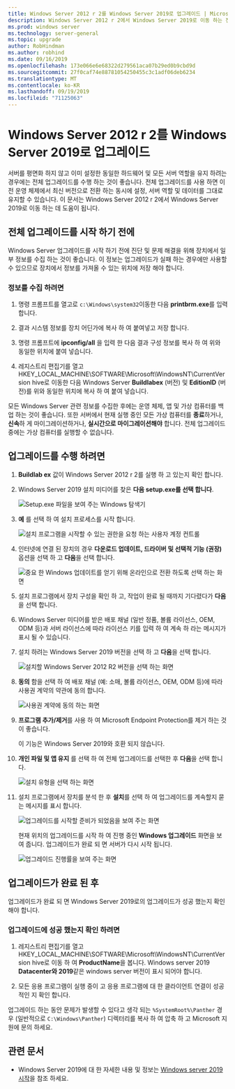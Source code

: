 ```yaml
---
title: Windows Server 2012 r 2를 Windows Server 2019로 업그레이드 | Microsoft Docs
description: Windows Server 2012 r 2에서 Windows Server 2019로 이동 하는 전체 업그레이드를 수행 하는 방법에 대해 알아봅니다.
ms.prod: windows server
ms.technology: server-general
ms.topic: upgrade
author: RobHindman
ms.author: robhind
ms.date: 09/16/2019
ms.openlocfilehash: 173e066e6e68322d279561aca07b29ed0b9cbd9d
ms.sourcegitcommit: 27f0caf74e88781054250455c3c1adf06deb6234
ms.translationtype: MT
ms.contentlocale: ko-KR
ms.lasthandoff: 09/19/2019
ms.locfileid: "71125063"
---
```

# <a name="upgrade-windows-server-2012-r2-to-windows-server-2019"></a>Windows Server 2012 r 2를 Windows Server 2019로 업그레이드

서버를 평면화 하지 않고 이미 설정한 동일한 하드웨어 및 모든 서버 역할을 유지 하려는 경우에는 전체 업그레이드를 수행 하는 것이 좋습니다. 전체 업그레이드를 사용 하면 이전 운영 체제에서 최신 버전으로 전환 하는 동시에 설정, 서버 역할 및 데이터를 그대로 유지할 수 있습니다. 이 문서는 Windows Server 2012 r 2에서 Windows Server 2019로 이동 하는 데 도움이 됩니다.

## <a name="before-you-begin-your-in-place-upgrade"></a>전체 업그레이드를 시작 하기 전에

Windows Server 업그레이드를 시작 하기 전에 진단 및 문제 해결을 위해 장치에서 일부 정보를 수집 하는 것이 좋습니다. 이 정보는 업그레이드가 실패 하는 경우에만 사용할 수 있으므로 장치에서 정보를 가져올 수 있는 위치에 저장 해야 합니다.

### <a name="to-collect-your-info"></a>정보를 수집 하려면

1. 명령 프롬프트를 열고로 `c:\Windows\system32`이동한 다음 **printbrm.exe**를 입력 합니다.

2. 결과 시스템 정보를 장치 어딘가에 복사 하 여 붙여넣고 저장 합니다.

3. 명령 프롬프트에 **ipconfig/all** 을 입력 한 다음 결과 구성 정보를 복사 하 여 위와 동일한 위치에 붙여 넣습니다.

4. 레지스트리 편집기를 열고 HKEY_LOCAL_MACHINE\SOFTWARE\Microsoft\WindowsNT\CurrentVersion hive로 이동한 다음 Windows Server **Buildlabex** (버전) 및 **EditionID** (버전)를 위와 동일한 위치에 복사 하 여 붙여 넣습니다.

모든 Windows Server 관련 정보를 수집한 후에는 운영 체제, 앱 및 가상 컴퓨터를 백업 하는 것이 좋습니다. 또한 서버에서 현재 실행 중인 모든 가상 컴퓨터를 **종료**하거나, **신속**하 게 마이그레이션하거나, **실시간으로 마이그레이션해야** 합니다. 전체 업그레이드 중에는 가상 컴퓨터를 실행할 수 없습니다.

## <a name="to-perform-the-upgrade"></a>업그레이드를 수행 하려면

1. **Buildlab ex** 값이 Windows Server 2012 r 2를 실행 하 고 있는지 확인 합니다.

2. Windows Server 2019 설치 미디어를 찾은 **다음 setup.exe를 선택 합니다**.

    ![Setup.exe 파일을 보여 주는 Windows 탐색기](media/upgrade-2012r2-2019/setup-2019.png)

3. **예** 를 선택 하 여 설치 프로세스를 시작 합니다.

    ![설치 프로그램을 시작할 수 있는 권한을 요청 하는 사용자 계정 컨트롤](media/upgrade-2012r2-2019/start-setup-uac-box.png)

4. 인터넷에 연결 된 장치의 경우 **다운로드 업데이트, 드라이버 및 선택적 기능 (권장)** 옵션을 선택 하 고 **다음**을 선택 합니다.

    ![중요 한 Windows 업데이트를 얻기 위해 온라인으로 전환 하도록 선택 하는 화면](media/upgrade-2012r2-2019/online-updates-win-setup.png)

5. 설치 프로그램에서 장치 구성을 확인 하 고, 작업이 완료 될 때까지 기다렸다가 **다음**을 선택 합니다.

6. Windows Server 미디어를 받은 배포 채널 (일반 정품, 볼륨 라이선스, OEM, ODM 등)과 서버 라이선스에 따라 라이선스 키를 입력 하 여 계속 하 라는 메시지가 표시 될 수 있습니다.

7. 설치 하려는 Windows Server 2019 버전을 선택 하 고 **다음**을 선택 합니다.

    ![설치할 Windows Server 2012 R2 버전을 선택 하는 화면](media/upgrade-2012r2-2019/select-os-edition.png)

8. **동의** 함을 선택 하 여 배포 채널 (예: 소매, 볼륨 라이선스, OEM, ODM 등)에 따라 사용권 계약의 약관에 동의 합니다.

    ![사용권 계약에 동의 하는 화면](media/upgrade-2012r2-2019/license-terms.png)

9. **프로그램 추가/제거**를 사용 하 여 Microsoft Endpoint Protection를 제거 하는 것이 좋습니다.

    이 기능은 Windows Server 2019와 호환 되지 않습니다.

10. **개인 파일 및 앱 유지** 를 선택 하 여 전체 업그레이드를 선택한 후 **다음**을 선택 합니다.

    ![설치 유형을 선택 하는 화면](media/upgrade-2012r2-2019/choose-install-upgrade.png)

11. 설치 프로그램에서 장치를 분석 한 후 **설치**를 선택 하 여 업그레이드를 계속할지 묻는 메시지를 표시 합니다.

    ![업그레이드를 시작할 준비가 되었음을 보여 주는 화면](media/upgrade-2012r2-2019/ready-to-install.png)

    현재 위치의 업그레이드를 시작 하 여 진행 중인 **Windows 업그레이드** 화면을 보여 줍니다. 업그레이드가 완료 되 면 서버가 다시 시작 됩니다.

    ![업그레이드 진행률을 보여 주는 화면](media/upgrade-2012r2-2019/upgrading-windows-with-progress.png)

## <a name="after-your-upgrade-is-done"></a>업그레이드가 완료 된 후

업그레이드가 완료 되 면 Windows Server 2019로의 업그레이드가 성공 했는지 확인 해야 합니다.

### <a name="to-make-sure-your-upgrade-was-successful"></a>업그레이드에 성공 했는지 확인 하려면

1. 레지스트리 편집기를 열고 HKEY_LOCAL_MACHINE\SOFTWARE\Microsoft\WindowsNT\CurrentVersion hive로 이동 하 여 **ProductName**을 봅니다. Windows server 2019 **Datacenter와 2019**같은 windows server 버전이 표시 되어야 합니다.

2. 모든 응용 프로그램이 실행 중이 고 응용 프로그램에 대 한 클라이언트 연결이 성공적인 지 확인 합니다.

업그레이드 하는 동안 문제가 발생할 수 있다고 생각 되는 `%SystemRoot%\Panther` 경우 (일반적으로 `C:\Windows\Panther`) 디렉터리를 복사 하 여 압축 하 고 Microsoft 지원에 문의 하세요.

## <a name="related-articles"></a>관련 문서

- Windows Server 2019에 대 한 자세한 내용 및 정보는 [Windows server 2019 시작](https://docs.microsoft.com/windows-server/get-started-19/get-started-19)을 참조 하세요.
